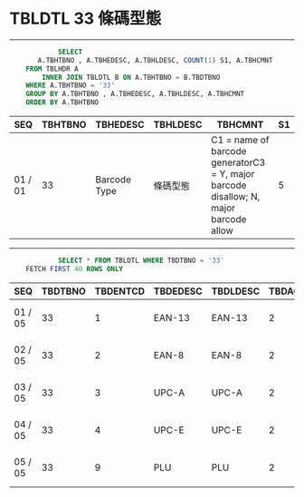 # TBLDTL 33 條碼型態 

---

```sql
            SELECT
       A.TBHTBNO , A.TBHEDESC, A.TBHLDESC, COUNT(1) S1, A.TBHCMNT
    FROM TBLHDR A
        INNER JOIN TBLDTL B ON A.TBHTBNO = B.TBDTBNO
    WHERE A.TBHTBNO = '33'
    GROUP BY A.TBHTBNO , A.TBHEDESC, A.TBHLDESC, A.TBHCMNT
    ORDER BY A.TBHTBNO

```

|SEQ|TBHTBNO|TBHEDESC|TBHLDESC|TBHCMNT|S1|
| -- | -- | -- | -- | -- | -- |
|01 / 01|33|Barcode Type|條碼型態|C1 = name of barcode generatorC3 = Y, major barcode disallow; N, major barcode allow|5|


---


```sql
            SELECT * FROM TBLDTL WHERE TBDTBNO = '33'
    FETCH FIRST 40 ROWS ONLY

```

|SEQ|TBDTBNO|TBDENTCD|TBDEDESC|TBDLDESC|TBDACCES|TBDNUM1|TBDNUM2|TBDNUM3|TBDNUM4|TBDCHA1|TBDCHA2|TBDCHA3|TBDCHA4|TBDDAT1|TBDDAT2|TBDCRE|TBDUPD|TBDUSR|
| -- | -- | -- | -- | -- | -- | -- | -- | -- | -- | -- | -- | -- | -- | -- | -- | -- | -- | -- |
|01 / 05|33|1|EAN-13|EAN-13|2|null|null|null|null|barcodeEan13Generator|01|null|null|null|null|2008-04-29 00:00:00.0|2015-05-29 19:00:49.0|SSFIX_25550|
|02 / 05|33|2|EAN-8|EAN-8|2|null|null|null|null|barcodeEan8Generator|02|null|null|null|null|2008-04-29 00:00:00.0|2015-05-29 19:00:49.0|SSFIX_25550|
|03 / 05|33|3|UPC-A|UPC-A|2|null|null|null|null|barcodeUpcAGenerator|03|null|null|null|null|2008-04-29 00:00:00.0|2015-05-29 19:00:49.0|SSFIX_25550|
|04 / 05|33|4|UPC-E|UPC-E|2|null|null|null|null|barcodeUpcEGenerator|03|null|null|null|null|2008-04-29 00:00:00.0|2015-05-29 19:00:49.0|SSFIX_25550|
|05 / 05|33|9|PLU|PLU|2|null|null|null|null|barcodePluGenerator|00|null|null|null|null|2008-04-29 00:00:00.0|2015-05-29 19:00:49.0|SSFIX_25550|

